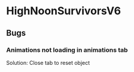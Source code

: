# HighNoonSurvivorsV6



## Bugs

### Animations not loading in animations tab
Solution: Close tab to reset object